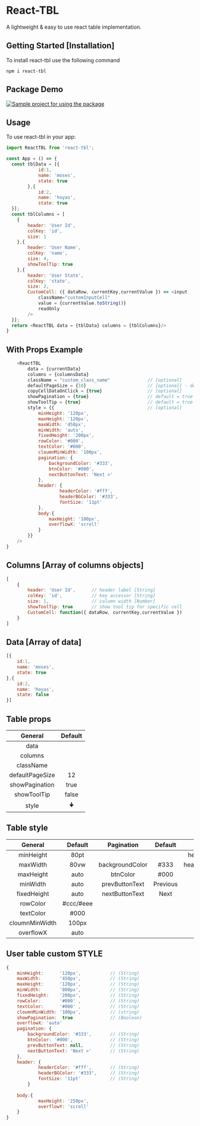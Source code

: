 # React-TBL

A lightweight & easy to use react table implementation.

## Getting Started [Installation]

To install react-tbl use the following command

```
npm i react-tbl
```
## Package Demo 

[![Sample project for using the package](https://codesandbox.io/static/img/play-codesandbox.svg)](https://codesandbox.io/s/react-tbl-586yc)

## Usage

To use react-tbl in your app:

```js
import ReactTBL from 'react-tbl';

const App = () => {
  const tblData = [{
            id:1,
            name: 'moses',
            state: true
        },{
            id:2,
            name: 'hoyas',
            state: true
  }];
  const tblColumns = [
    {
        header: 'User Id',
        colKey: 'id',
        size: 1
    },{
        header: 'User Name',
        colKey: 'name',
        size: 4,
        showToolTip: true
    },{
        header: 'User State',
        colKey: 'state',
        size: 2,
        CustomCell: ({ dataRow, currentKey,currentValue }) => <input
            className="customInputCell"
            value = {currentValue.toString()}
            readOnly
        />
  }];
  return <ReactTBL data = {tblData} columns = {tblColumns}/>
}
```
## With Props Example
```js
    <ReactTBL
        data = {currentData}
        columns = {columnsData}
        className = "custom_class_name"              // [optional]
        defaultPageSize = {10}                       // [optional] - default = 12
        copyCellDataOnClick = {true}                 // [optional] 
        showPagination = {true}                      // default = true
        showToolTip = {true}                         // default = true
        style = {{                                   // [optional] 
            minHeight: '120px',
            maxHeight: '120px',
            maxWidth: '450px',
            minWidth: 'auto',
            fixedHeight: '200px',
            rowColor: '#000',
            textColor: '#000',
            cloumnMinWidth: '100px',
            pagination: {
                backgroundColor: '#333',
                btnColor: '#000',
                nextButtonText: 'Next >'
            },
            header: {
                    headerColor: '#fff',
                    headerBGColor: '#333',
                    fontSize: '11pt'
            },
            body:{
                maxHeight: '100px',
                overflowX: 'scroll'
            }
        }}
    />
}
```

## Columns [Array of columns objects]
```js
[
    {
        header: 'User Id',      // header label [String]
        colKey: 'id',           // key accessor [String]
        size: 1,                // column width [Number]
        showToolTip: true       // show tool tip for specific cell
        CustomCell: function({ dataRow, currentKey,currentValue })
    }
]
```
## Data [Array of data]
```js
[{
    id:1,
    name: 'moses',
    state: true
},{
    id:2,
    name: 'hoyas',
    state: false
}]
```

## Table props

|        General          |    Default     |
| :-------------------:   | :------------: |
|    data                 |                |
|    columns              |                |
|    className            |                |
|    defaultPageSize      |       12       |
|    showPagination       |      true      |
|    showToolTip          |      false     |   show tool tip for each cell
|    style                |        🠋      |



## Table style

|      General      |    Default    |    Pagination     |   Default     |     Header       |    Default    |    Body    |  Default  |
| :---------------: |:-------------:| :--------------:  | :-----------: |  :-----------:   | :-----------: | :--------: | :-------: |
|     minHeight     |     80pt      |                   |               |   headerColor    |      #fff     |  maxHeight |  650px    |
|     maxWidth      |     80vw      |  backgroundColor  |    #333       |   headerBGColor  |      #333     |  overflowY |  scroll   |
|     maxHeight     |     auto      |  btnColor         |    #000       |   fontSize       |      12pt     |            |           | 
|     minWidth      |     auto      |  prevButtonText   |   Previous    |                  |               |            |           | 
|    fixedHeight    |     auto      |  nextButtonText   |    Next       |                  |               |            |           | 
|     rowColor      |   #ccc/#eee   |                   |               |                  |               |            |           | 
|    textColor      |     #000      |                   |               |                  |               |            |           | 
|  cloumnMinWidth   |     100px     |                   |               |                  |               |            |           |  
|     overflowX     |     auto      |

## User table custom STYLE 
```js
{
    minHeight:      '120px',           // (String) 
    maxWidth:       '450px',           // (String) 
    maxHeight:      '120px',           // (String) 
    minWidth:       '800px',           // (String)
    fixedHeight:    '200px',           // (String) 
    rowColor:       '#000' ,           // (String) 
    textColor:      '#000' ,           // (String) 
    cloumnMinWidth: '100px',           // (string)
    showPagination:  true              // (Boolean)
    overflowX: 'auto'
    pagination: {
        backgroundColor: '#333',       // (String) 
        btnColor: '#000',              // (String) 
        prevButtonText: null,          // (String) 
        nextButtonText: 'Next >'       // (String) 
    },
    header: {
            headerColor: '#fff',       // (String) 
            headerBGColor: '#333',     // (String) 
            fontSize: '11pt'           // (String) 
        }
    
    body:{
            maxHeight: '250px',
            overflowY: 'scroll'
    }
}
```